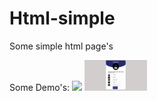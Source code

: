 # Html-simple
Some simple html page's



Some Demo's:
<img src='Gym-page/images/float.png' width="100px">
<img src="User-Profile/img/profile.png" width="100px">
